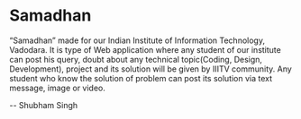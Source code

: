 # Samadhan

“Samadhan” made for our Indian Institute of Information Technology, Vadodara. It is type of Web application where any student of our institute can post his query, doubt about any technical topic(Coding, Design, Development), project and its solution will be given by IIITV community. Any student who know the solution of problem can post its solution via text message, image or video.

-- Shubham Singh
